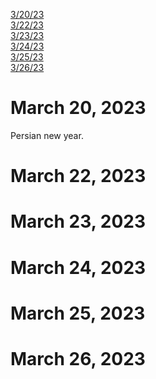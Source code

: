 [3/20/23](#march-20-2023)<br>
[3/22/23](#march-22-2023)<br>
[3/23/23](#march-23-2023)<br>
[3/24/23](#march-24-2023)<br>
[3/25/23](#march-25-2023)<br>
[3/26/23](#march-26-2023)<br>

# March 20, 2023 

Persian new year.

# March 22, 2023 
# March 23, 2023 
# March 24, 2023 
# March 25, 2023 
# March 26, 2023 
